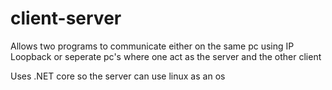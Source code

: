 # client-server

Allows two programs to communicate either on the same pc using IP Loopback 
or seperate pc's where one act as the server and the other client

Uses .NET core so the server can use linux as an os
